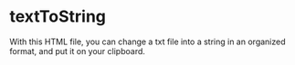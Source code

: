 # textToString

With this HTML file, you can change a txt file into a string in an organized format, and put it on your clipboard.
